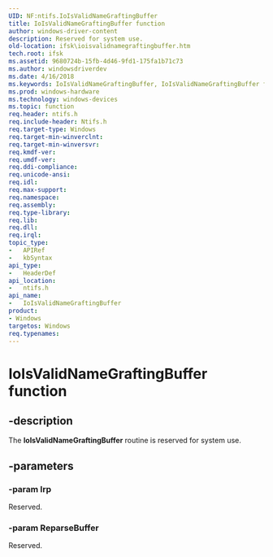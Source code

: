 ```yaml
---
UID: NF:ntifs.IoIsValidNameGraftingBuffer
title: IoIsValidNameGraftingBuffer function
author: windows-driver-content
description: Reserved for system use.
old-location: ifsk\ioisvalidnamegraftingbuffer.htm
tech.root: ifsk
ms.assetid: 9680724b-15fb-4d46-9fd1-175fa1b71c73
ms.author: windowsdriverdev
ms.date: 4/16/2018
ms.keywords: IoIsValidNameGraftingBuffer, IoIsValidNameGraftingBuffer function [Installable File System Drivers], ifsk.ioisvalidnamegraftingbuffer, ioref_10a2f83c-101f-47b3-beca-c708a0749d4d.xml, ntifs/IoIsValidNameGraftingBuffer
ms.prod: windows-hardware
ms.technology: windows-devices
ms.topic: function
req.header: ntifs.h
req.include-header: Ntifs.h
req.target-type: Windows
req.target-min-winverclnt: 
req.target-min-winversvr: 
req.kmdf-ver: 
req.umdf-ver: 
req.ddi-compliance: 
req.unicode-ansi: 
req.idl: 
req.max-support: 
req.namespace: 
req.assembly: 
req.type-library: 
req.lib: 
req.dll: 
req.irql: 
topic_type:
-	APIRef
-	kbSyntax
api_type:
-	HeaderDef
api_location:
-	ntifs.h
api_name:
-	IoIsValidNameGraftingBuffer
product:
- Windows
targetos: Windows
req.typenames: 
---
```


# IoIsValidNameGraftingBuffer function


## -description


The <b>IoIsValidNameGraftingBuffer</b> routine is reserved for system use. 


## -parameters




### -param Irp

<p>Reserved.</p>


### -param ReparseBuffer

Reserved.





